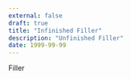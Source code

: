 ```yaml
---
external: false
draft: true
title: "Infinished Filler"
description: "Unfinished Filler"
date: 1999-99-99
---
```


Filler
